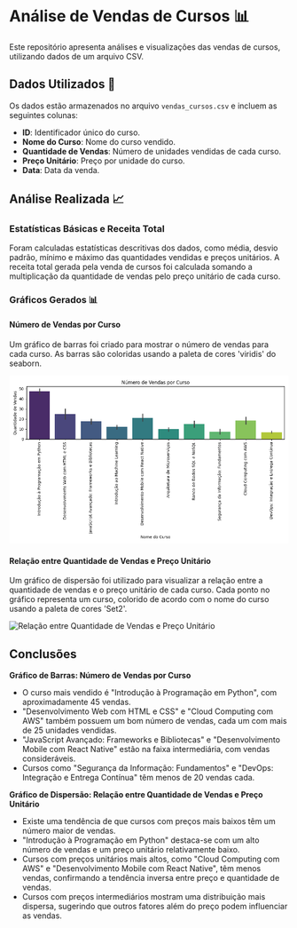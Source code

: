 
# Análise de Vendas de Cursos 📊

Este repositório apresenta análises e visualizações das vendas de cursos, utilizando dados de um arquivo CSV.

## Dados Utilizados 📑

Os dados estão armazenados no arquivo `vendas_cursos.csv` e incluem as seguintes colunas:

- **ID**: Identificador único do curso.
- **Nome do Curso**: Nome do curso vendido.
- **Quantidade de Vendas**: Número de unidades vendidas de cada curso.
- **Preço Unitário**: Preço por unidade do curso.
- **Data**: Data da venda.

## Análise Realizada 📈

### Estatísticas Básicas e Receita Total

Foram calculadas estatísticas descritivas dos dados, como média, desvio padrão, mínimo e máximo das quantidades vendidas e preços unitários. A receita total gerada pela venda de cursos foi calculada somando a multiplicação da quantidade de vendas pelo preço unitário de cada curso.

### Gráficos Gerados 📊

#### Número de Vendas por Curso

Um gráfico de barras foi criado para mostrar o número de vendas para cada curso. As barras são coloridas usando a paleta de cores 'viridis' do seaborn.

![Número de Vendas por Curso](https://github.com/naticost/TrilhaDadosJR-JUN15/blob/main/Desafio/imagem/num_vendas_por_curso.png)

#### Relação entre Quantidade de Vendas e Preço Unitário

Um gráfico de dispersão foi utilizado para visualizar a relação entre a quantidade de vendas e o preço unitário de cada curso. Cada ponto no gráfico representa um curso, colorido de acordo com o nome do curso usando a paleta de cores 'Set2'.

![Relação entre Quantidade de Vendas e Preço Unitário](relacao_vendas_preco.png)

## Conclusões

**Gráfico de Barras: Número de Vendas por Curso**
- O curso mais vendido é "Introdução à Programação em Python", com aproximadamente 45 vendas.
- "Desenvolvimento Web com HTML e CSS" e "Cloud Computing com AWS" também possuem um bom número de vendas, cada um com mais de 25 unidades vendidas.
- "JavaScript Avançado: Frameworks e Bibliotecas" e "Desenvolvimento Mobile com React Native" estão na faixa intermediária, com vendas consideráveis.
- Cursos como "Segurança da Informação: Fundamentos" e "DevOps: Integração e Entrega Contínua" têm menos de 20 vendas cada.

**Gráfico de Dispersão: Relação entre Quantidade de Vendas e Preço Unitário**
- Existe uma tendência de que cursos com preços mais baixos têm um número maior de vendas.
- "Introdução à Programação em Python" destaca-se com um alto número de vendas e um preço unitário relativamente baixo.
- Cursos com preços unitários mais altos, como "Cloud Computing com AWS" e "Desenvolvimento Mobile com React Native", têm menos vendas, confirmando a tendência inversa entre preço e quantidade de vendas.
- Cursos com preços intermediários mostram uma distribuição mais dispersa, sugerindo que outros fatores além do preço podem influenciar as vendas.
